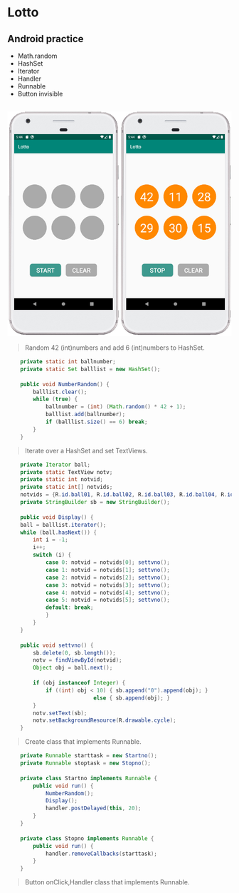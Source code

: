 
Lotto
=
Android practice
-
* Math.random
* HashSet
* Iterator
* Handler
* Runnable
* Button invisible
<br>
<img  src="https://github.com/SwingGao2020/Lotto/blob/master/preview.jpg" width="600"/>
<br>

>Random 42 (int)numbers and add 6 (int)numbers to HashSet.

```java    
    private static int ballnumber;
    private static Set balllist = new HashSet();
    
    public void NumberRandom() {
        balllist.clear();
        while (true) {
            ballnumber = (int) (Math.random() * 42 + 1);
            balllist.add(ballnumber);
            if (balllist.size() == 6) break;
        }
    }    
```    
>Iterate over a HashSet and set TextViews.

```java
    private Iterator ball;
    private static TextView notv;
    private static int notvid;
    private static int[] notvids;
    notvids = {R.id.ball01, R.id.ball02, R.id.ball03, R.id.ball04, R.id.ball05, R.id.ball06};
    private StringBuilder sb = new StringBuilder();
    
    public void Display() {
    ball = balllist.iterator();
    while (ball.hasNext()) { 
        int i = -1;
        i++;
        switch (i) {
            case 0: notvid = notvids[0]; settvno();
            case 1: notvid = notvids[1]; settvno();
            case 2: notvid = notvids[2]; settvno();
            case 3: notvid = notvids[3]; settvno();
            case 4: notvid = notvids[4]; settvno();
            case 5: notvid = notvids[5]; settvno();
            default: break;
            }
        }
    }   
    
    public void settvno() {
        sb.delete(0, sb.length());
        notv = findViewById(notvid);
        Object obj = ball.next();

        if (obj instanceof Integer) {
            if ((int) obj < 10) { sb.append("0").append(obj); } 
                           else { sb.append(obj); }
        }
        notv.setText(sb);
        notv.setBackgroundResource(R.drawable.cycle);
    }
```
>Create class that implements Runnable.

```java
    private Runnable starttask = new Startno();
    private Runnable stoptask = new Stopno();

    private class Startno implements Runnable {        
        public void run() {
            NumberRandom();
            Display();
            handler.postDelayed(this, 20); 
        }
    }

    private class Stopno implements Runnable {        
        public void run() {
            handler.removeCallbacks(starttask);
        }
    }
```
>Button onClick,Handler class that implements Runnable.
    

